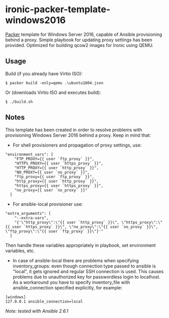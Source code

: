 # ironic-packer-template-windows2016

[Packer](https://www.packer.io/) template for Windows Server 2016, capable of Ansible provisioning behind a proxy. Simple playbook for updating proxy settings has been provided. Optimized for building qcow2 images for Ironic using QEMU.

## Usage

Build (if you already have Virtio ISO):

	$ packer build -only=qemu .\ubuntu1804.json

Or (downloads Virtio ISO and executes build):

	$ ./build.sh

## Notes
This template has been created in order to resolve problems with provisioning Windows Server 2016 behind a proxy. Keep in mind that:
- For shell provisioners and propagation of proxy settings, use:
```
"environment_vars": [
    "FTP_PROXY={{ user `ftp_proxy` }}",
    "HTTPS_PROXY={{ user `https_proxy` }}",
    "HTTP_PROXY={{ user `http_proxy` }}",
    "NO_PROXY={{ user `no_proxy` }}",
    "ftp_proxy={{ user `ftp_proxy` }}",
    "http_proxy={{ user `http_proxy` }}",
    "https_proxy={{ user `https_proxy` }}",
    "no_proxy={{ user `no_proxy` }}"
  ]
```
- For ansible-local provisioner use:
```
"extra_arguments": [
    "--extra-vars",
    "{'\"http_proxy\":\"{{ user `http_proxy` }}\", \"https_proxy\":\"{{ user `https_proxy` }}\", \"no_proxy\":\"{{ user `no_proxy` }}\", \"ftp_proxy\":\"{{ user `ftp_proxy` }}\"}'"
  ]
  ```
Then handle these variables appropriately in playbook, set environment variables, etc.
- In case of ansible-local there are problems when specifying inventory_groups: even though connection type passed to ansible is "local", it gets ignored and regular SSH connection is used. This causes problems due to unauthorized key for passwordless login to localhost. As a workaround you have to specify inventory_file with ansible_connection specified explicitly, for example:
```
[windows]
127.0.0.1 ansible_connection=local
```

*Note: tested with Ansible 2.6.1*
